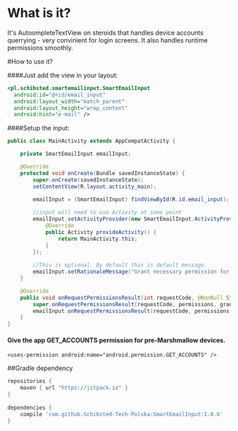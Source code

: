 # What is it?
It's AutoompleteTextView on steroids that handles device accounts querrying - very convinient for login screens. It also handles runtime permissions smoothly.

#How to use it?

####Just add the view in your layout:

```xml
<pl.schibsted.smartemailinput.SmartEmailInput
  android:id="@+id/email_input"
  android:layout_width="match_parent"
  android:layout_height="wrap_content"
  android:hint="e-mail" />
```
  
####Setup the input: 

```java
public class MainActivity extends AppCompatActivity {

    private SmartEmailInput emailInput;

    @Override
    protected void onCreate(Bundle savedInstanceState) {
        super.onCreate(savedInstanceState);
        setContentView(R.layout.activity_main);

        emailInput = (SmartEmailInput) findViewById(R.id.email_input);
        
        //input will need to use Activity at some point
        emailInput.setActivityProvider(new SmartEmailInput.ActivityProvider() {
            @Override
            public Activity provideActivity() {
                return MainActivity.this;
            }
        });
        
        //This is optional. By default this is default message.
        emailInput.setRationaleMessage("Grant necessary permission for autocomplete");
    }

    @Override
    public void onRequestPermissionsResult(int requestCode, @NonNull String[] permissions, @NonNull int[] grantResults) {
        super.onRequestPermissionsResult(requestCode, permissions, grantResults);
        emailInput.onRequestPermissionsResult(requestCode, permissions, grantResults); //Don't forget that - it's responsible for runtime permission handling
    }
}
```

#### Give the app GET_ACCOUNTS permission for pre-Marshmallow devices.
```<uses-permission android:name="android.permission.GET_ACCOUNTS" />```


##Gradle dependency
```groovy
repositories {
    maven { url "https://jitpack.io" }
}
    
dependencies {
    compile 'com.github.Schibsted-Tech-Polska:SmartEmailInput:1.0.6'
}
```
